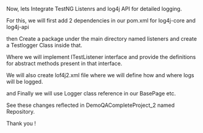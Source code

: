 Now, lets Integrate TestNG Listenrs and log4j API for detailed logging.

For this, we will first add 2 dependencies in our pom.xml for log4j-core and log4j-api

then Create a package under the main directory named listeners and create a Testlogger Class inside that.

Where we will implement ITestListener interface and provide the definitions for abstract methods present in that interface.

We will also create lof4j2.xml file where we will define how and where logs will be logged.

and Finally we will use Logger class reference in our BasePage etc.

See these changes reflected in DemoQACompleteProject_2 named Repository.

Thank you !
